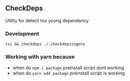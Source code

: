 ## CheckDeps

Utility for detect too young dependency

### Development

`tsc && checkdeps ./.checkdepsingore`

### Working with yarn because

- when do `npm i package` preinstall script dont working
- when do `yarn add package` preinstall script is working
